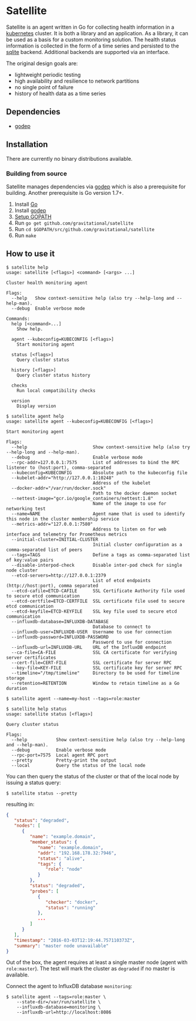 # Satellite

Satellite is an agent written in Go for collecting health information in a [kubernetes] cluster.
It is both a library and an application. As a library, it can be used as a basis for a custom monitoring solution.
The health status information is collected in the form of a time series and persisted to the [sqlite] backend.
Additional backends are supported via an interface.

The original design goals are:

 - lightweight periodic testing
 - high availability and resilience to network partitions
 - no single point of failure
 - history of health data as a time series

## Dependencies
 - [godep]

## Installation

There are currently no binary distributions available.

### Building from source

Satellite manages dependencies via [godep] which is also a prerequisite for building.
Another prerequisite is Go version 1.7+.

 1. Install [Go]
 1. Install [godep]
 1. [Setup GOPATH]
 1. Run `go get github.com/gravitational/satellite`
 1. Run `cd $GOPATH/src/github.com/gravitational/satellite`
 1. Run `make`


## How to use it

```console
$ satellite help
usage: satellite [<flags>] <command> [<args> ...]

Cluster health monitoring agent

Flags:
  --help   Show context-sensitive help (also try --help-long and --help-man).
  --debug  Enable verbose mode

Commands:
  help [<command>...]
    Show help.

  agent --kubeconfig=KUBECONFIG [<flags>]
    Start monitoring agent

  status [<flags>]
    Query cluster status

  history [<flags>]
    Query cluster status history

  checks
    Run local compatibility checks

  version
    Display version

$ satellite agent help
usage: satellite agent --kubeconfig=KUBECONFIG [<flags>]

Start monitoring agent

Flags:
  --help                         Show context-sensitive help (also try --help-long and --help-man).
  --debug                        Enable verbose mode
  --rpc-addr=127.0.0.1:7575      List of addresses to bind the RPC listener to (host:port), comma-separated
  --kubeconfig=KUBECONFIG        Absolute path to the kubeconfig file
  --kubelet-addr="http://127.0.0.1:10248"
                                 Address of the kubelet
  --docker-addr="/var/run/docker.sock"
                                 Path to the docker daemon socket
  --nettest-image="gcr.io/google_containers/nettest:1.8"
                                 Name of the image to use for networking test
  --name=NAME                    Agent name that is used to identify this node in the cluster membership service
  --metrics-addr="127.0.0.1:7580"
                                 Address to listen on for web interface and telemetry for Prometheus metrics
  --initial-cluster=INITIAL-CLUSTER
                                 Initial cluster configuration as a comma-separated list of peers
  --tags=TAGS                    Define a tags as comma-separated list of key:value pairs
  --disable-interpod-check       Disable inter-pod check for single node cluster
  --etcd-servers=http://127.0.0.1:2379
                                 List of etcd endpoints (http://host:port), comma separated
  --etcd-cafile=ETCD-CAFILE      SSL Certificate Authority file used to secure etcd communication
  --etcd-certfile=ETCD-CERTFILE  SSL certificate file used to secure etcd communication
  --etcd-keyfile=ETCD-KEYFILE    SSL key file used to secure etcd communication
  --influxdb-database=INFLUXDB-DATABASE
                                 Database to connect to
  --influxdb-user=INFLUXDB-USER  Username to use for connection
  --influxdb-password=INFLUXDB-PASSWORD
                                 Password to use for connection
  --influxdb-url=INFLUXDB-URL    URL of the InfluxDB endpoint
  --ca-file=CA-FILE              SSL CA certificate for verifying server certificates
  --cert-file=CERT-FILE          SSL certificate for server RPC
  --key-file=KEY-FILE            SSL certificate key for server RPC
  --timeline="/tmp/timeline"     Directory to be used for timeline storage
  --retention=RETENTION          Window to retain timeline as a Go duration

$ satellite agent --name=my-host --tags=role:master

$ satellite help status
usage: satellite status [<flags>]

Query cluster status

Flags:
  --help           Show context-sensitive help (also try --help-long and --help-man).
  --debug          Enable verbose mode
  --rpc-port=7575  Local agent RPC port
  --pretty         Pretty-print the output
  --local          Query the status of the local node
```

You can then query the status of the cluster or that of the local node by issuing a status query:

```console
$ satellite status --pretty
```

resulting in:

```json
{
   "status": "degraded",
   "nodes": [
      {
         "name": "example.domain",
         "member_status": {
            "name": "example.domain",
            "addr": "192.168.178.32:7946",
            "status": "alive",
            "tags": {
               "role": "node"
            }
         },
         "status": "degraded",
         "probes": [
            {
               "checker": "docker",
               "status": "running"
            },
            ...
         ]
      }
   ],
   "timestamp": "2016-03-03T12:19:44.757110373Z",
   "summary": "master node unavailable"
}
```


Out of the box, the agent requires at least a single master node (agent with `role:master`). The test will mark the cluster as `degraded` if no master is available.

Connect the agent to InfluxDB database `monitoring`:

```console
$ satellite agent --tags=role:master \
	--state-dir=/var/run/satellite \
	--influxdb-database=monitoring \
	--influxdb-url=http://localhost:8086
```


[//]: # (Footnots and references)

[Kubernetes]: <https://github.com/kubernetes/kubernetes>
[serf]: <https://www.serfdom.io/downloads.html>
[Go]: <https://golang.org/doc/install>
[godep]: <https://github.com/tools/godep>
[Setup GOPATH]: <https://golang.org/doc/code.html#GOPATH>
[sqlite]: <https://www.sqlite.org/>
